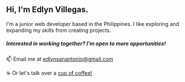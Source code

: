 ## Hi, I'm Edlyn Villegas.

I'm a junior web developer based in the Philippines.
I like exploring and expanding my skills from creating projects.

##### Interested in working together? I'm open to more opportunities!

:mailbox: Email me at [edlynsanantonio@gmail.com](mailto:edlynsanantonio@gmail.com)

:coffee: Or let's talk over a [cup of coffee!](https://www.buymeacoffee.com/edlynvillegas)

<!--
**edlynvillegas/edlynvillegas** is a ✨ _special_ ✨ repository because its `README.md` (this file) appears on your GitHub profile.

Here are some ideas to get you started:

- 🔭 I’m currently working on ...
- 🌱 I’m currently learning ...
- 👯 I’m looking to collaborate on ...
- 🤔 I’m looking for help with ...
- 💬 Ask me about ...
- 📫 How to reach me: ...
- 😄 Pronouns: ...
- ⚡ Fun fact: ...
-->
